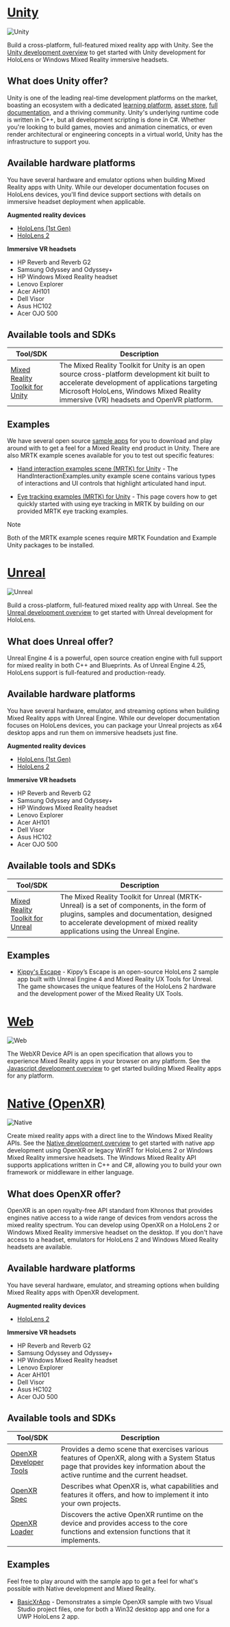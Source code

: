 # [Unity](#tab/unity)

![Unity](../images/unity_logo_banner.png)<br>

Build a cross-platform, full-featured mixed reality app with Unity. See the [Unity development overview](../unity/unity-development-overview.md) to get started with Unity development for HoloLens or Windows Mixed Reality immersive headsets.

## What does Unity offer?

Unity is one of the leading real-time development platforms on the market, boasting an ecosystem with a dedicated [learning platform](https://unity.com/products/learn-premium), [asset store](https://assetstore.unity.com/), [full documentation](https://docs.unity3d.com/Manual/index.html), and a thriving community. Unity's underlying runtime code is written in C++, but all development scripting is done in C#. Whether you're looking to build games, movies and animation cinematics, or even render architectural or engineering concepts in a virtual world, Unity has the infrastructure to support you.

## Available hardware platforms

You have several hardware and emulator options when building Mixed Reality apps with Unity. While our developer documentation focuses on HoloLens devices, you'll find device support sections with details on immersive headset deployment when applicable.

**Augmented reality devices**
* [HoloLens (1st Gen)](https://docs.microsoft.com/hololens/hololens1-hardware)
* [HoloLens 2](https://docs.microsoft.com/hololens/hololens2-hardware)

**Immersive VR headsets**
* HP Reverb and Reverb G2
* Samsung Odyssey and Odyssey+
* HP Windows Mixed Reality headset
* Lenovo Explorer
* Acer AH101
* Dell Visor
* Asus HC102
* Acer OJO 500

## Available tools and SDKs

|  Tool/SDK  |  Description  |
| --- | --- |
| [Mixed Reality Toolkit for Unity](../unity/mrtk-getting-started.md) | The Mixed Reality Toolkit for Unity is an open source cross-platform development kit built to accelerate development of applications targeting Microsoft HoloLens, Windows Mixed Reality immersive (VR) headsets and OpenVR platform. |

## Examples

We have several open source [sample apps](../unity/samples.md) for you to download and play around with to get a feel for a Mixed Reality end product in Unity. There are also MRTK example scenes available for you to test out specific features:
* [Hand interaction examples scene (MRTK) for Unity](https://microsoft.github.io/MixedRealityToolkit-Unity/Documentation/GettingStartedWithTheMRTK.html#open-and-run-the-handinteractionexamples-scene-in-editor) -
The HandInteractionExamples.unity example scene contains various types of interactions and UI controls that highlight articulated hand input.

* [Eye tracking examples (MRTK) for Unity](https://microsoft.github.io/MixedRealityToolkit-Unity/Documentation/EyeTracking/EyeTracking_ExamplesOverview.html) - 
This page covers how to get quickly started with using eye tracking in MRTK by building on our provided MRTK eye tracking examples.

>[!NOTE]
>Both of the MRTK example scenes require MRTK Foundation and Example Unity packages to be installed.

# [Unreal](#tab/unreal)

![Unreal](../images/unreal_logo_banner.png)

Build a cross-platform, full-featured mixed reality app with Unreal. See the [Unreal development overview](../unreal/unreal-development-overview.md) to get started with Unreal development for HoloLens.

## What does Unreal offer?

Unreal Engine 4 is a powerful, open source creation engine with full support for mixed reality in both C++ and Blueprints. As of Unreal Engine 4.25, HoloLens support is full-featured and production-ready.

## Available hardware platforms

You have several hardware, emulator, and streaming options when building Mixed Reality apps with Unreal Engine. While our developer documentation focuses on HoloLens devices, you can package your Unreal projects as x64 desktop apps and run them on immersive headsets just fine.

**Augmented reality devices**
* [HoloLens (1st Gen)](https://docs.microsoft.com/hololens/hololens1-hardware)
* [HoloLens 2](https://docs.microsoft.com/hololens/hololens2-hardware)

**Immersive VR headsets**
* HP Reverb and Reverb G2
* Samsung Odyssey and Odyssey+
* HP Windows Mixed Reality headset
* Lenovo Explorer
* Acer AH101
* Dell Visor
* Asus HC102
* Acer OJO 500

## Available tools and SDKs

|  Tool/SDK  |  Description  |
| --- | --- |
| [Mixed Reality Toolkit for Unreal](https://github.com/microsoft/MixedRealityToolkit-Unreal) | The Mixed Reality Toolkit for Unreal (MRTK-Unreal) is a set of components, in the form of plugins, samples and documentation, designed to accelerate development of mixed reality applications using the Unreal Engine. |

## Examples

* [Kippy's Escape](../unreal/unreal-kippys-escape.md) - Kippy’s Escape is an open-source HoloLens 2 sample app built with Unreal Engine 4 and Mixed Reality UX Tools for Unreal. The game showcases the unique features of the HoloLens 2 hardware and the development power of the Mixed Reality UX Tools.


# [Web](#tab/web)

![Web](../images/javascript_logo_banner.png)

The WebXR Device API is an open specification that allows you to experience Mixed Reality apps in your browser on any platform. See the [Javascript development overview](../web/javascript-development-overview.md) to get started building Mixed Reality apps for any platform.


# [Native (OpenXR)](#tab/native)

 ![Native](../images/native_logo_banner.png)

Create mixed reality apps with a direct line to the Windows Mixed Reality APIs. See the [Native development overview](../native/directx-development-overview.md) to get started with native app development using OpenXR or legacy WinRT for HoloLens 2 or Windows Mixed Reality immersive headsets. The Windows Mixed Reality API supports applications written in C++ and C#, allowing you to build your own framework or middleware in either language.

## What does OpenXR offer?

OpenXR is an open royalty-free API standard from Khronos that provides engines native access to a wide range of devices from vendors across the mixed reality spectrum. You can develop using OpenXR on a HoloLens 2 or Windows Mixed Reality immersive headset on the desktop. If you don't have access to a headset, emulators for HoloLens 2 and Windows Mixed Reality headsets are available.

## Available hardware platforms

You have several hardware, emulator, and streaming options when building Mixed Reality apps with OpenXR development. 

**Augmented reality devices**
* [HoloLens 2](https://docs.microsoft.com/hololens/hololens2-hardware)

**Immersive VR headsets**
* HP Reverb and Reverb G2
* Samsung Odyssey and Odyssey+
* HP Windows Mixed Reality headset
* Lenovo Explorer
* Acer AH101
* Dell Visor
* Asus HC102
* Acer OJO 500

## Available tools and SDKs

|  Tool/SDK  |  Description  |
| --- | --- |
| [OpenXR Developer Tools](../native/openxr-getting-started.md#getting-the-windows-mixed-reality-openxr-developer-tools) | Provides a demo scene that exercises various features of OpenXR, along with a System Status page that provides key information about the active runtime and the current headset. |
| [OpenXR Spec](https://www.khronos.org/registry/OpenXR/specs/1.0/html/xrspec.html) |  Describes what OpenXR is, what capabilities and features it offers, and how to implement it into your own projects. |
| [OpenXR Loader](../native/openxr-getting-started.md#integrate-the-openxr-loader-into-a-project) | Discovers the active OpenXR runtime on the device and provides access to the core functions and extension functions that it implements. |

## Examples

Feel free to play around with the sample app to get a feel for what's possible with Native development and Mixed Reality.

<!-- Go to actual GH link for more samples -->
* [BasicXrApp](https://github.com/microsoft/OpenXR-MixedReality/tree/master/samples/BasicXrApp) - Demonstrates a simple OpenXR sample with two Visual Studio project files, one for both a Win32 desktop app and one for a UWP HoloLens 2 app.